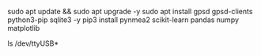 sudo apt update && sudo apt upgrade -y
sudo apt install gpsd gpsd-clients python3-pip sqlite3 -y
pip3 install pynmea2 scikit-learn pandas numpy matplotlib

ls /dev/ttyUSB*
